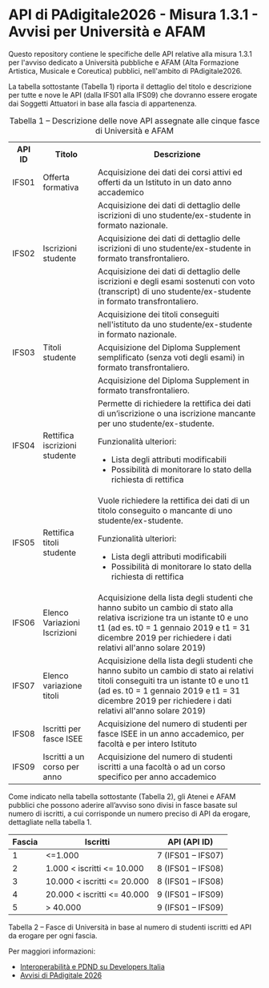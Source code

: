 # API di PAdigitale2026 - Misura 1.3.1 - Avvisi per Università e AFAM

Questo repository contiene le specifiche delle API relative alla misura 1.3.1 per l'avviso dedicato a Università pubbliche e AFAM (Alta Formazione Artistica, Musicale e Coreutica) pubblici, nell'ambito di PAdigitale2026. 

La tabella sottostante (Tabella 1) riporta il dettaglio del titolo e descrizione per tutte e nove le API (dalla IFS01 alla IFS09) che dovranno essere erogate dai Soggetti Attuatori in base alla fascia di appartenenza. 

<table>
       <caption>Tabella 1 – Descrizione delle nove API assegnate alle cinque fasce di Università e AFAM</caption>

  <th>API ID</th><th>Titolo</th><th>Descrizione</th>
  <tr>
    <td>IFS01</td><td>Offerta formativa</td><td>Acquisizione dei dati dei corsi attivi ed offerti da un Istituto in un dato anno accademico</td>
  </tr>
  <tr>
    <td rowspan=3>IFS02</td>
    <td rowspan=3>Iscrizioni studente</td>
    <td>Acquisizione dei dati di dettaglio delle iscrizioni di uno studente/ex-studente in formato nazionale.</td>
    <tr>
    <td>Acquisizione dei dati di dettaglio delle iscrizioni di uno studente/ex-studente in formato transfrontaliero. </td>
    </tr>
  <tr>
    <td>Acquisizione dei dati di dettaglio delle iscrizioni e degli esami sostenuti con voto (transcript) di uno studente/ex-studente in formato transfrontaliero. </td>
  </tr>
  </tr>
    <tr>
    <td rowspan=3>IFS03</td>
    <td rowspan=3>Titoli studente</td>
    <td>Acquisizione dei titoli conseguiti nell'istituto da uno studente/ex-studente in formato nazionale.</td>
    <tr>
    <td>Acquisizione del Diploma Supplement semplificato (senza voti degli esami) in formato transfrontaliero.</td>
    </tr>
  <tr>
    <td>Acquisizione del Diploma Supplement in formato transfrontaliero.</td>
  </tr>
  </tr>
  <tr>
    <td>IFS04</td>
    <td>Rettifica iscrizioni studente</td>
    <td>Permette di richiedere la rettifica dei dati di un’iscrizione o una iscrizione mancante per uno studente/ex-studente.  

Funzionalità ulteriori: 
<ul>
  <li>Lista degli attributi modificabili</li>
  <li>Possibilità di monitorare lo stato della richiesta di rettifica</li>
</ul>
</td>
  </tr>
    <tr>
    <td>IFS05</td>
    <td>Rettifica titoli studente</td>
    <td>Vuole richiedere la rettifica dei dati di un titolo conseguito o mancante di uno studente/ex-studente.  

Funzionalità ulteriori: 
<ul>
  <li>Lista degli attributi modificabili</li>
  <li>Possibilità di monitorare lo stato della richiesta di rettifica</li>
</ul>
</td>
  </tr>
<tr>
  <td>IFS06</td>
  <td>Elenco Variazioni Iscrizioni</td>
  <td>Acquisizione della lista degli studenti che hanno subito un cambio di stato alla relativa iscrizione tra un istante t0 e uno t1 (ad es. t0 = 1 gennaio 2019 e t1 = 31 dicembre 2019 per richiedere i dati relativi all'anno solare 2019)</td>
</tr> 
<tr>
  <td>IFS07</td>
  <td>Elenco variazione titoli</td>
  <td>Acquisizione della lista degli studenti che hanno subito un cambio di stato ai relativi titoli conseguiti tra un istante t0 e uno t1 (ad es. t0 = 1 gennaio 2019 e t1 = 31 dicembre 2019 per richiedere i dati relativi all'anno solare 2019)</td>
</tr>
<tr>
  <td>IFS08</td>
  <td>Iscritti per fasce ISEE</td>
  <td>Acquisizione del numero di studenti per fasce ISEE in un anno accademico, per facoltà e per intero Istituto</td>
</tr>
<tr>
  <td>IFS09</td>
  <td>Iscritti a un corso per anno</td>
  <td>Acquisizione del numero di studenti iscritti a una facoltà o ad un corso specifico per anno accademico</td>
</tr>
</table>


Come indicato nella tabella sottostante (Tabella 2), gli Atenei e AFAM pubblici che possono aderire all’avviso sono divisi in fasce basate sul numero di iscritti, a cui corrisponde un numero preciso di API da erogare, dettagliate nella tabella 1. 

 
| Fascia | Iscritti | API (API ID) |
|--------|----------|--------------|
|1       |  <=1.000 | 7 (IFS01 – IFS07) |
|2       | 1.000 < iscritti <= 10.000 |8 (IFS01 – IFS08) |
|3       | 10.000 < iscritti <= 20.000 |8 (IFS01 – IFS08) |
|4       | 20.000 < iscritti <= 40.000 |9 (IFS01 – IFS09) |
|5       |> 40.000 | 9 (IFS01 – IFS09) |

Tabella 2 – Fasce di Università in base al numero di studenti iscritti ed API da erogare per ogni fascia. 


Per maggiori informazioni:
* [Interoperabilità e PDND su Developers Italia](https://developers.italia.it/it/interoperabilita/)
* [Avvisi di PAdigitale 2026](https://areariservata.padigitale2026.gov.it/Pa_digitale2026_avvisi)
